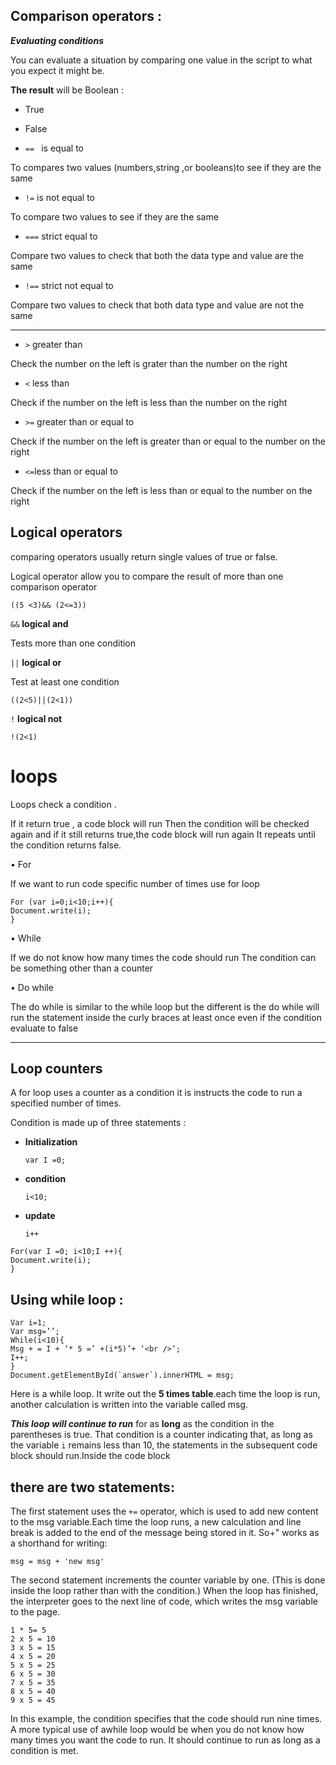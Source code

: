 ## Comparison operators :

***Evaluating conditions***

You can evaluate a situation by comparing one value in the script to what you expect it might be.

**The result** will be Boolean :
* True 
* False 

* 	`== `  is equal to 

To compares two values (numbers,string ,or booleans)to see if they are the same

 *  `!=` is not equal to 

To compare two values to see if they are the same 

*  `===` strict equal to 

Compare two values to check that both the data type and value are the same 

*  `!==` strict not equal to

Compare two values to check that both data type and value are not the same 

***
-	`>` greater than 

Check the number on the left is grater than the number on the right 

-	`<` less than 

Check if the number on the left is less than the number on the right 

-	`>=` greater than or equal to 

Check if the number on the left is greater than or equal to the number on the right 

-	`<=`less than or equal to 

Check if the number on the left is less than or equal to the number on the right 

## Logical operators 

comparing operators usually return single values of true or false.

Logical operator allow you to compare the result of more than one comparison operator 

```
((5 <3)&& (2<=3))
``` 

`&&` **logical and** 

Tests more than one condition 

`||` **logical or**
 
Test at least one condition 

```
((2<5)||(2<1))
```

`!` **logical not**


```
!(2<1)
```


# loops

Loops check a condition .

If it return true , a code block will run  Then the condition will be checked again and if it still returns true,the code block will run again It repeats until the condition returns false.

•	For 

If we want to run code specific number of times use for loop 

```
For (var i=0;i<10;i++){
Document.write(i);
}
```

•	While

If we do not know how many times the code should run
The condition can be something other than a counter 

•	Do while

The do while is similar to the while loop but the different is the do while will run the statement inside the curly braces at least once even if the condition evaluate to false 

***
## Loop counters

A for loop uses a counter as a condition it is instructs the code to run a specified number of  times. 

Condition is made up of three statements :

*  **Initialization**

    `var I =0;`

*  **condition**

   `i<10;`

*  **update** 

    `i++`


```
For(var I =0; i<10;I ++){
Document.write(i);
}
```

## Using while loop :

```
Var i=1;
Var msg=’’;
While(i<10){
Msg + = I + ‘* 5 =’ +(i*5)’+ ‘<br />’;
I++;
}
Document.getElementById(`answer`).innerHTML = msg;
```
Here is a while loop. It write out the **5 times table**.each time the loop is run, another calculation is written into the variable called msg.


***This loop will continue to run*** for as **long** as the condition in the parentheses is true. That condition is a counter indicating that, as long as the variable `i` remains less than 10, the statements in the subsequent code block should run.Inside the code block 

## there are two statements:
The first statement uses the `+=` operator, which is used to add new content to the msg variable.Each time the loop runs, a new
calculation and line break is added to the end of the message
being stored in it. So+" works as a shorthand for writing:

`msg = msg + 'new msg'`


The second statement increments the counter variable by one. (This is done inside the loop rather than with the condition.)
When the loop has finished, the interpreter goes to the next line
of code, which writes the msg variable to the page.

```
1 * 5= 5
2 x 5 = 10
3 x 5 = 15
4 x 5 = 20
5 x 5 = 25
6 x 5 = 30
7 x 5 = 35
8 x 5 = 40
9 x 5 = 45
```

In this example, the condition specifies that the code should run nine times. A more typical use of awhile loop would be when you do not know how many times you want the code to run. It should continue to run as long as a condition is met.


